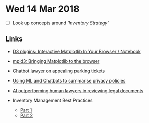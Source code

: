 # Wed 14 Mar 2018

- [ ] Look up concepts around *'Inventory Strategy'*

## Links

- [D3 plugins: Interactive Matplotlib In Your Browser / Notebook](http://jakevdp.github.io/blog/2014/01/10/d3-plugins-truly-interactive/)

- [mpld3: Bringing Matplotlib to the browser](http://mpld3.github.io/index.html)

- [Chatbot lawyer on appealing parking tickets](https://futurism.com/have-parking-tickets-this-robot-lawyer-can-come-to-your-rescue/)

- [Using ML and Chatbots to summarise privacy policies](https://futurism.com/ai-reads-your-privacy-policies/)

- [AI outperforming human lawyers in reviewing legal documents](https://futurism.com/ai-contracts-lawyers-lawgeex/)

- Inventory Management Best Practices
    - [Part 1](http://www.nuorder.com/blog/inventory-management-production-forecasting-best-practices-part-1/)
    - [Part 2](http://www.nuorder.com/blog/inventory-management-production-forecasting-best-practices-part-2/)